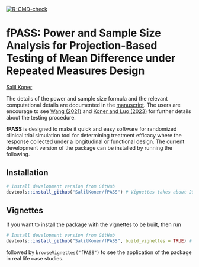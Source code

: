 
<!-- README.md is generated from README.Rmd. Please edit that file -->
<!-- # pkgdown <img src="man/figures/logo.png" align="right" alt="" width="120" /> -->
<!-- badges: start -->

[![R-CMD-check](https://github.com/SalilKoner/fPASS/actions/workflows/R-CMD-check.yaml/badge.svg)](https://github.com/SalilKoner/fPASS/actions/workflows/R-CMD-check.yaml)
<!-- badges: end -->

# fPASS: Power and Sample Size Analysis for Projection-Based Testing of Mean Difference under Repeated Measures Design

[Salil Koner](https://biostat.duke.edu/profile/salil-koner)

The details of the power and sample size formula and the relevant
computational details are documented in the
[manuscript](https://salilkoner.github.io/assets/PASS_manuscript.pdf).
The users are encourage to see [Wang
(2021)](https://doi.org/10.1214/21-EJS1802) and [Koner and Luo
(2023)](https://arxiv.org/abs/2302.05612) for further details about the
testing procedure.

**fPASS** is designed to make it quick and easy software for randomized
clinical trial simulation tool for determining treatment efficacy where
the response collected under a longitudinal or functional design. The
current development version of the package can be installed by running
the following.

## Installation

<!-- ::: .pkgdown-release -->
<!-- ```{r, eval = FALSE} -->
<!-- # Install released version from CRAN -->
<!-- install.packages("pkgdown") -->
<!-- ``` -->
<!-- ::: -->

<div class=".pkgdown-devel">

``` r
# Install development version from GitHub
devtools::install_github("SalilKoner/fPASS") # Vignettes takes about 20 minutes to run. 
```

</div>

## Vignettes

If you want to install the package with the vignettes to be built, then
run

``` r
# Install development version from GitHub
devtools::install_github("SalilKoner/fPASS", build_vignettes = TRUE) # Vignettes takes about 20 minutes to run. 
```

followed by `browseVignettes("fPASS")` to see the application of the
package in real life case studies.
